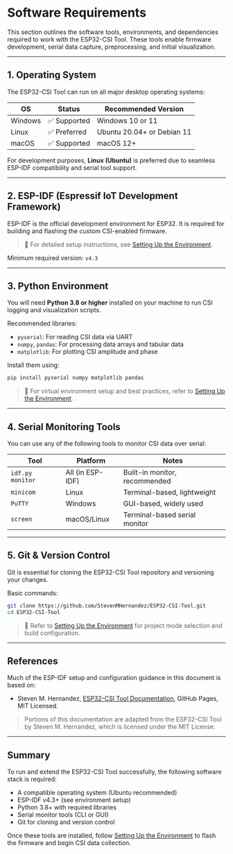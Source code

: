 # Software Requirements

This section outlines the software tools, environments, and dependencies required to work with the ESP32-CSI Tool. These tools enable firmware development, serial data capture, preprocessing, and initial visualization.

---

## 1. Operating System

The ESP32-CSI Tool can run on all major desktop operating systems:

| OS             | Status     | Recommended Version         |
|----------------|------------|-----------------------------|
| Windows        | ✅ Supported | Windows 10 or 11            |
| Linux          | ✅ Preferred | Ubuntu 20.04+ or Debian 11  |
| macOS          | ✅ Supported | macOS 12+                   |

For development purposes, **Linux (Ubuntu)** is preferred due to seamless ESP-IDF compatibility and serial tool support.

---

## 2. ESP-IDF (Espressif IoT Development Framework)

ESP-IDF is the official development environment for ESP32. It is required for building and flashing the custom CSI-enabled firmware.

> 🔗 For detailed setup instructions, see [Setting Up the Environment](../getting-started/environment.md).

Minimum required version: `v4.3`

---

## 3. Python Environment

You will need **Python 3.8 or higher** installed on your machine to run CSI logging and visualization scripts.

Recommended libraries:
- `pyserial`: For reading CSI data via UART
- `numpy`, `pandas`: For processing data arrays and tabular data
- `matplotlib`: For plotting CSI amplitude and phase

Install them using:

```bash
pip install pyserial numpy matplotlib pandas
```

> 🔗 For virtual environment setup and best practices, refer to [Setting Up the Environment](../getting-started/environment.md).

---

## 4. Serial Monitoring Tools

You can use any of the following tools to monitor CSI data over serial:

| Tool         | Platform       | Notes                             |
|--------------|----------------|------------------------------------|
| `idf.py monitor` | All (in ESP-IDF) | Built-in monitor, recommended     |
| `minicom`    | Linux           | Terminal-based, lightweight        |
| `PuTTY`      | Windows         | GUI-based, widely used             |
| `screen`     | macOS/Linux     | Terminal-based serial monitor      |

---

## 5. Git & Version Control

Git is essential for cloning the ESP32-CSI Tool repository and versioning your changes.

Basic commands:

```bash
git clone https://github.com/StevenMHernandez/ESP32-CSI-Tool.git
cd ESP32-CSI-Tool
```

> 🔗 Refer to [Setting Up the Environment](../getting-started/environment.md) for project mode selection and build configuration.

---

## References

Much of the ESP-IDF setup and configuration guidance in this document is based on:

- Steven M. Hernandez, [ESP32-CSI Tool Documentation](https://stevenmhernandez.github.io/ESP32-CSI-Tool/), GitHub Pages, MIT Licensed.

> Portions of this documentation are adapted from the ESP32-CSI Tool by Steven M. Hernandez, which is licensed under the MIT License.

---

## Summary

To run and extend the ESP32-CSI Tool successfully, the following software stack is required:

- A compatible operating system (Ubuntu recommended)
- ESP-IDF v4.3+ (see environment setup)
- Python 3.8+ with required libraries
- Serial monitor tools (CLI or GUI)
- Git for cloning and version control

Once these tools are installed, follow [Setting Up the Environment](../getting-started/environment.md) to flash the firmware and begin CSI data collection.

